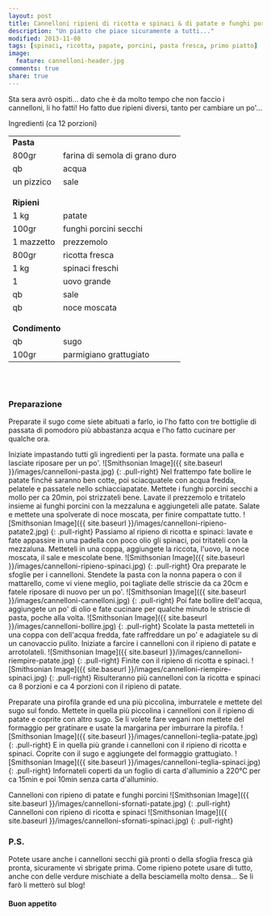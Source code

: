 ```yaml
---
layout: post
title: Cannelloni ripieni di ricotta e spinaci & di patate e funghi porcini
description: "Un piatto che piace sicuramente a tutti..."
modified: 2013-11-08
tags: [spinaci, ricotta, papate, porcini, pasta fresca, primo piatto]
image:
  feature: cannelloni-header.jpg
comments: true
share: true
---
```



Sta sera avrò ospiti... dato che è da molto tempo che non faccio i cannelloni, li ho fatti! Ho fatto due ripieni diversi, tanto per cambiare un po'...


<div class="ingredients">
  <div class="ingredients-title">Ingredienti (ca 12 porzioni)</div>
  <table>
    <tbody>
      <tr>
        <td colspan="2"><b>Pasta</b></td>
      </tr>
      <tr>
        <td>800gr</td>
        <td>farina di semola di grano duro</td>
      </tr>
      <tr>
        <td>qb</td>
        <td>acqua</td>
      </tr>
      <tr>
        <td>un pizzico</td>
        <td>sale</td>
      </tr>
      <tr style="height: 15px;"></tr>
      <tr>          
        <td colspan="2"><b>Ripieni</b></td>
      </tr>
      <tr>
        <td>1 kg</td>
        <td>patate</td>
      </tr>
      <tr>      
        <td>100gr</td>
        <td>funghi porcini secchi</td>
      </tr>
      <tr>
        <td>1 mazzetto</td>
        <td>prezzemolo</td>
      </tr>
      <tr>
        <td>800gr</td>
        <td>ricotta fresca</td>
      </tr>
      <tr>
        <td>1 kg</td>
        <td>spinaci freschi</td>
      </tr>
      <tr>
        <td>1</td>
        <td>uovo grande</td>        
      </tr>
      <tr>
        <td>qb</td>
        <td>sale</td>
      </tr>
      <tr>
        <td>qb</td>
        <td>noce moscata</td>        
      </tr>
      <tr style="height: 15px;"></tr>
      <tr>          
        <td colspan="2"><b>Condimento</b></td>
      </tr>
      <tr>
        <td>qb</td>
        <td>sugo</td>
      </tr>
      <tr>      
        <td>100gr</td>
        <td>parmigiano grattugiato</td>
      </tr>
    </tbody>
  </table>
  <br></br>
</div>


<h3>
  <font color="grey">
    <i class="icon-cogs"></i>
  </font> Preparazione
</h3>

Preparate il sugo come siete abituati a farlo, io l'ho fatto con tre bottiglie di passata di pomodoro più abbastanza acqua e l'ho fatto cucinare per qualche ora.


Iniziate impastando tutti gli ingredienti per la pasta. formate una palla e lasciate riposare per un po'.
![Smithsonian Image]({{ site.baseurl }}/images/cannelloni-pasta.jpg)
{: .pull-right}
Nel frattempo fate bollire le patate finché saranno ben cotte, poi sciacquatele con acqua fredda, pelatele e passatele nello schiacciapatate. Mettete i funghi porcini secchi a mollo per ca 20min, poi strizzateli bene. Lavate il prezzemolo e tritatelo insieme ai funghi porcini con la mezzaluna e aggiungeteli alle patate. Salate e mettete una spolverate di noce moscata, per finire compattate tutto.
![Smithsonian Image]({{ site.baseurl }}/images/cannelloni-ripieno-patate2.jpg)
{: .pull-right}
Passiamo al ripieno di ricotta e spinaci: lavate e fate appassire in una padella con poco olio gli spinaci, poi tritateli con la mezzaluna. Metteteli in una coppa, aggiungete la riccota, l'uovo, la noce moscata, il sale e mescolate bene.
![Smithsonian Image]({{ site.baseurl }}/images/cannelloni-ripieno-spinaci.jpg)
{: .pull-right}
Ora preparate le sfoglie per i cannelloni. Stendete la pasta con la nonna papera o con il mattarello, come vi viene meglio, poi tagliate delle striscie da ca 20cm e fatele riposare di nuovo per un po'.
![Smithsonian Image]({{ site.baseurl }}/images/cannelloni-cannelloni.jpg)
{: .pull-right}
Poi fate bollire dell'acqua, aggiungete un po' di olio e fate cucinare per qualche minuto le striscie di pasta, poche alla volta.
![Smithsonian Image]({{ site.baseurl }}/images/cannelloni-bollire.jpg)
{: .pull-right}
Scolate la pasta metteteli in una coppa con dell'acqua fredda, fate raffreddare un po' e adagiatele su di un canovaccio pulito. Iniziate a farcire i cannelloni con il ripieno di patate e arrotolateli.
![Smithsonian Image]({{ site.baseurl }}/images/cannelloni-riempire-patate.jpg)
{: .pull-right}
Finite con il ripieno di ricotta e spinaci.
![Smithsonian Image]({{ site.baseurl }}/images/cannelloni-riempire-spinaci.jpg)
{: .pull-right}
Risulteranno più cannelloni con la ricotta e spinaci ca 8 porzioni e ca 4 porzioni con il ripieno di patate.

Preparate una pirofila grande ed una più piccolina, imburratele e mettete del sugo sul fondo. Mettete in quella più piccolina i cannelloni con il ripieno di patate e coprite con altro sugo. Se li volete fare vegani non mettete del formaggio per gratinare e usate la margarina per imburrare la pirofila.
![Smithsonian Image]({{ site.baseurl }}/images/cannelloni-teglia-patate.jpg)
{: .pull-right}
E in quella più grande i cannelloni con il ripieno di ricotta e spinaci. Coprite con il sugo e aggiungete del formaggio grattugiato.
![Smithsonian Image]({{ site.baseurl }}/images/cannelloni-teglia-spinaci.jpg)
{: .pull-right}
Infornateli coperti da un foglio di carta d'alluminio a 220°C per ca 15min e poi 10min senza carta d'alluminio.

Cannelloni con ripieno di patate e funghi porcini
![Smithsonian Image]({{ site.baseurl }}/images/cannelloni-sfornati-patate.jpg)
{: .pull-right}
Cannelloni con ripieno di ricotta e spinaci
![Smithsonian Image]({{ site.baseurl }}/images/cannelloni-sfornati-spinaci.jpg)
{: .pull-right}


<h3>
  <font color="#FFCC00">
    <i class="icon-lightbulb"></i>
  </font> P.S.
</h3>


Potete usare anche i cannelloni secchi già pronti o della sfoglia fresca già pronta, sicuramente vi sbrigate prima. Come ripieno potete usare di tutto, anche con delle verdure mischiate a della besciamella molto densa... Se li farò li metterò sul blog!

<h4>Buon appetito
  <font color="red">
    <i class="icon-smile"></i>
  </font>
</h4>
